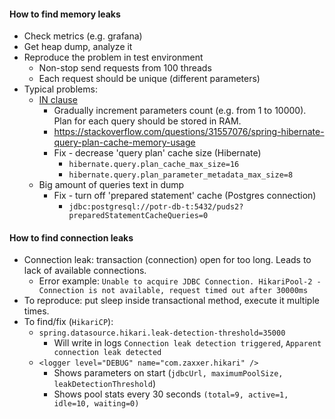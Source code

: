 #### How to find memory leaks
* Check metrics (e.g. grafana)
* Get heap dump, analyze it
* Reproduce the problem in test environment
    * Non-stop send requests from 100 threads
    * Each request should be unique (different parameters)
* Typical problems:
    * [IN clause](https://stackoverflow.com/questions/31557076/spring-hibernate-query-plan-cache-memory-usage)
        * Gradually increment parameters count (e.g. from 1 to 10000). Plan for each query should be stored in RAM.
        * https://stackoverflow.com/questions/31557076/spring-hibernate-query-plan-cache-memory-usage
        * Fix - decrease 'query plan' cache size (Hibernate)
            * `hibernate.query.plan_cache_max_size=16`
            * `hibernate.query.plan_parameter_metadata_max_size=8`
    * Big amount of queries text in dump
        * Fix - turn off 'prepared statement' cache (Postgres connection)
            * `jdbc:postgresql://potr-db-t:5432/puds2?preparedStatementCacheQueries=0`

#### How to find connection leaks
* Connection leak: transaction (connection) open for too long. Leads to lack of available connections.
    * Error example: `Unable to acquire JDBC Connection. HikariPool-2 - Connection is not available, request timed out after 30000ms`
* To reproduce: put sleep inside transactional method, execute it multiple times.
* To find/fix (`HikariCP`):
    * `spring.datasource.hikari.leak-detection-threshold=35000`
        * Will write in logs `Connection leak detection triggered`, `Apparent connection leak detected`
    * `<logger level="DEBUG" name="com.zaxxer.hikari" />`
        * Shows parameters on start (`jdbcUrl, maximumPoolSize, leakDetectionThreshold`)
        * Shows pool stats every 30 seconds `(total=9, active=1, idle=10, waiting=0)`
